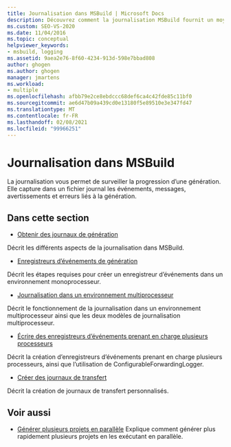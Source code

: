 ```yaml
---
title: Journalisation dans MSBuild | Microsoft Docs
description: Découvrez comment la journalisation MSBuild fournit un moyen de surveiller la progression de la génération en capturant les événements de build, les messages, les avertissements et les erreurs dans un fichier journal.
ms.custom: SEO-VS-2020
ms.date: 11/04/2016
ms.topic: conceptual
helpviewer_keywords:
- msbuild, logging
ms.assetid: 9aea2e76-8f60-4234-913d-598e7bbad808
author: ghogen
ms.author: ghogen
manager: jmartens
ms.workload:
- multiple
ms.openlocfilehash: afbb79e2ce8ebdccc68def6ca4c42fde85c11bf0
ms.sourcegitcommit: ae6d47b09a439cd0e13180f5e89510e3e347fd47
ms.translationtype: MT
ms.contentlocale: fr-FR
ms.lasthandoff: 02/08/2021
ms.locfileid: "99966251"
---
```

# <a name="logging-in-msbuild"></a>Journalisation dans MSBuild

La journalisation vous permet de surveiller la progression d’une génération. Elle capture dans un fichier journal les événements, messages, avertissements et erreurs liés à la génération.

## <a name="in-this-section"></a>Dans cette section

- [Obtenir des journaux de génération](../msbuild/obtaining-build-logs-with-msbuild.md)

 Décrit les différents aspects de la journalisation dans MSBuild.

- [Enregistreurs d’événements de génération](../msbuild/build-loggers.md)

 Décrit les étapes requises pour créer un enregistreur d’événements dans un environnement monoprocesseur.

- [Journalisation dans un environnement multiprocesseur](../msbuild/logging-in-a-multi-processor-environment.md)

 Décrit le fonctionnement de la journalisation dans un environnement multiprocesseur ainsi que les deux modèles de journalisation multiprocesseur.

- [Écrire des enregistreurs d’événements prenant en charge plusieurs processeurs](../msbuild/writing-multi-processor-aware-loggers.md)

 Décrit la création d’enregistreurs d’événements prenant en charge plusieurs processeurs, ainsi que l’utilisation de ConfigurableForwardingLogger.

- [Créer des journaux de transfert](../msbuild/creating-forwarding-loggers.md)

 Décrit la création de journaux de transfert personnalisés.

## <a name="see-also"></a>Voir aussi

- [Générer plusieurs projets en parallèle](../msbuild/building-multiple-projects-in-parallel-with-msbuild.md) Explique comment générer plus rapidement plusieurs projets en les exécutant en parallèle.
